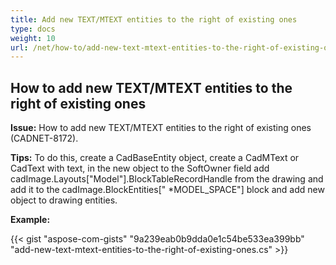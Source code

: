 ```yaml
---
title: Add new TEXT/MTEXT entities to the right of existing ones 
type: docs
weight: 10
url: /net/how-to/add-new-text-mtext-entities-to-the-right-of-existing-ones/
---
```


## **How to add new TEXT/MTEXT entities to the right of existing ones**

**Issue:** How to add new TEXT/MTEXT entities to the right of existing ones (CADNET-8172).

**Tips:** To do this, create a CadBaseEntity object, create a CadMText or CadText with text, in the new object to the SoftOwner field add cadImage.Layouts["Model"].BlockTableRecordHandle from the drawing and add it to the cadImage.BlockEntities[" *MODEL_SPACE"] block and add new object to drawing entities.

**Example:**

{{< gist "aspose-com-gists" "9a239eab0b9dda0e1c54be533ea399bb" "add-new-text-mtext-entities-to-the-right-of-existing-ones.cs" >}}